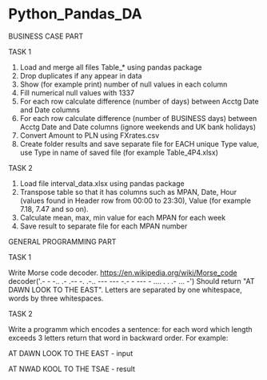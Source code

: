 # Python_Pandas_DA

BUSINESS CASE PART


TASK 1

1. Load and merge all files Table_* using pandas package
2. Drop duplicates if any appear in data
3. Show (for example print) number of null values in each column
4. Fill numerical null values with 1337
5. For each row calculate difference (number of days) between Acctg Date and Date columns
6. For each row calculate difference (number of BUSINESS days) between Acctg Date and Date columns (ignore weekends and UK bank holidays)
7. Convert Amount to PLN using FXrates.csv
8. Create folder results and save separate file for EACH unique Type value, use Type in name of saved file (for example Table_4P4.xlsx)

TASK 2

1. Load file interval_data.xlsx using pandas package
2. Transpose table so that it has columns such as MPAN, Date, Hour (values found in Header row from 00:00 to 23:30), Value (for example 7.18, 7.47 and so on). 
3. Calculate mean, max, min value for each MPAN for each week
4. Save result to separate file for each MPAN number



GENERAL PROGRAMMING PART


TASK 1

Write Morse code decoder. https://en.wikipedia.org/wiki/Morse_code
decoder('.- -   -.. .- .-- -.   .-.. --- --- -.-   - ---   - .... .   . .- ... -')
Should return "AT DAWN LOOK TO THE EAST". Letters are separated by one whitespace, words by three whitespaces.

TASK 2

Write a programm which encodes a sentence: for each word which length exceeds 3 letters return that word in backward order. 
For example:

AT DAWN LOOK TO THE EAST  - input

AT NWAD KOOL TO THE TSAE  - result
